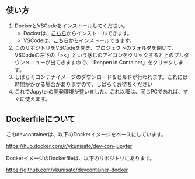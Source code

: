 ## 使い方

1. DockerとVSCodeをインストールしてください。
   - Dockerは、[こちら](https://docs.docker.com/get-docker/)からインストールできます。
   - VSCodeは、[こちら](https://code.visualstudio.com/)からインストールできます。
2. このリポジトリをVSCodeを開き、プロジェクトのフォルダを開いて、VSCodeの左下の「><」という感じのアイコンをクリックすると上のプルダウンメニューが出てきますので、「Reopen in Container」をクリックします。
3. しばらくコンテナイメージのダウンロード＆ビルドが行われます。これには時間がかかる場合がありますので、しばらくお待ちください
4. これでJupyterの開発環境が整いました。これ以降は、同じPCであれば、すぐに使えます。

## Dockerfileについて
このdevcontainerは、以下のDockerイメージをベースにしています。

https://hub.docker.com/r/ykunisato/dev-con-jupyter

DockerイメージのDockerfileは、以下のリポジトリにあります。

https://github.com/ykunisato/devcontainer-docker
